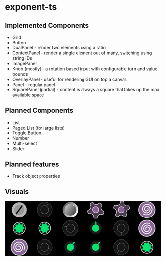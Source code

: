 # exponent-ts

## Implemented Components
 - Grid
 - Button
 - DualPanel - render two elements using a ratio
 - ContextPanel - render a single element out of many, switching using string IDs
 - ImagePanel
 - Knob (mostly) - a rotation based input with configurable turn and value bounds
 - OverlayPanel - useful for rendering GUI on top a canvas
 - Panel - regular panel
 - SquarePanel (partial) - content is always a square that takes up the max available space

## Planned Components
 - List
 - Paged List (for large lists)
 - Toggle Button
 - Number
 - Multi-select
 - Slider

## Planned features
 - Track object properties

## Visuals
![img](./example.png)
